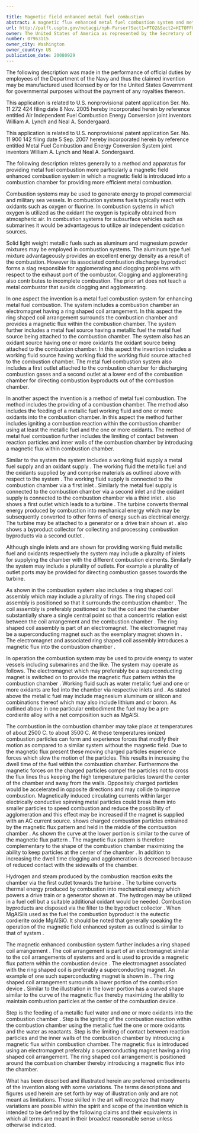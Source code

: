 ```yaml
---

title: Magnetic field enhanced metal fuel combustion
abstract: A magnetic flux enhanced metal fuel combustion system and method for producing energy. The energy may be used to drive a water vessel such as a submarine. The system and method includes a ring-shaped coil of an electromagnet surrounding a combustion chamber. The electromagnet produces a magnetic flux within the combustion chamber that limits contact between charged combustion particles and the sidewalls of the chamber, thereby enhancing the combustion of metallic fuels.
url: http://patft.uspto.gov/netacgi/nph-Parser?Sect1=PTO2&Sect2=HITOFF&p=1&u=%2Fnetahtml%2FPTO%2Fsearch-adv.htm&r=1&f=G&l=50&d=PALL&S1=07963115&OS=07963115&RS=07963115
owner: The United States of America as represented by the Secretary of the Navy
number: 07963115
owner_city: Washington
owner_country: US
publication_date: 20080929
---
```

The following description was made in the performance of official duties by employees of the Department of the Navy and thus the claimed invention may be manufactured used licensed by or for the United States Government for governmental purposes without the payment of any royalties thereon.

This application is related to U.S. nonprovisional patent application Ser. No. 11 272 424 filing date 8 Nov. 2005 hereby incorporated herein by reference entitled Air Independent Fuel Combustion Energy Conversion joint inventors William A. Lynch and Neal A. Sondergaard.

This application is related to U.S. nonprovisional patent application Ser. No. 11 900 142 filing date 5 Sep. 2007 hereby incorporated herein by reference entitled Metal Fuel Combustion and Energy Conversion System joint inventors William A. Lynch and Neal A. Sondergaard.

The following description relates generally to a method and apparatus for providing metal fuel combustion more particularly a magnetic field enhanced combustion system in which a magnetic field is introduced into a combustion chamber for providing more efficient metal combustion.

Combustion systems may be used to generate energy to propel commercial and military sea vessels. In combustion systems fuels typically react with oxidants such as oxygen or fluorine. In combustion systems in which oxygen is utilized as the oxidant the oxygen is typically obtained from atmospheric air. In combustion systems for subsurface vehicles such as submarines it would be advantageous to utilize air independent oxidation sources.

Solid light weight metallic fuels such as aluminum and magnesium powder mixtures may be employed in combustion systems. The aluminum type fuel mixture advantageously provides an excellent energy density as a result of the combustion. However its associated combustion discharge byproduct forms a slag responsible for agglomerating and clogging problems with respect to the exhaust port of the combustor. Clogging and agglomerating also contributes to incomplete combustion. The prior art does not teach a metal combustor that avoids clogging and agglomerating.

In one aspect the invention is a metal fuel combustion system for enhancing metal fuel combustion. The system includes a combustion chamber an electromagnet having a ring shaped coil arrangement. In this aspect the ring shaped coil arrangement surrounds the combustion chamber and provides a magnetic flux within the combustion chamber. The system further includes a metal fuel source having a metallic fuel the metal fuel source being attached to the combustion chamber. The system also has an oxidant source having one or more oxidants the oxidant source being attached to the combustion chamber. In this aspect the invention includes a working fluid source having working fluid the working fluid source attached to the combustion chamber. The metal fuel combustion system also includes a first outlet attached to the combustion chamber for discharging combustion gases and a second outlet at a lower end of the combustion chamber for directing combustion byproducts out of the combustion chamber.

In another aspect the invention is a method of metal fuel combustion. The method includes the providing of a combustion chamber. The method also includes the feeding of a metallic fuel working fluid and one or more oxidants into the combustion chamber. In this aspect the method further includes igniting a combustion reaction within the combustion chamber using at least the metallic fuel and the one or more oxidants. The method of metal fuel combustion further includes the limiting of contact between reaction particles and inner walls of the combustion chamber by introducing a magnetic flux within combustion chamber.

Similar to the system the system includes a working fluid supply a metal fuel supply and an oxidant supply . The working fluid the metallic fuel and the oxidants supplied by and comprise materials as outlined above with respect to the system . The working fluid supply is connected to the combustion chamber via a first inlet . Similarly the metal fuel supply is connected to the combustion chamber via a second inlet and the oxidant supply is connected to the combustion chamber via a third inlet . also shows a first outlet which leads to a turbine . The turbine converts thermal energy produced by combustion into mechanical energy which may be subsequently converted to other forms of energy such as electrical energy. The turbine may be attached to a generator or a drive train shown at . also shows a byproduct collector for collecting and processing combustion byproducts via a second outlet .

Although single inlets and are shown for providing working fluid metallic fuel and oxidants respectively the system may include a plurality of inlets for supplying the chamber with the different combustion elements. Similarly the system may include a plurality of outlets. For example a plurality of outlet ports may be provided for directing combustion gasses towards the turbine.

As shown in the combustion system also includes a ring shaped coil assembly which may include a plurality of rings. The ring shaped coil assembly is positioned so that it surrounds the combustion chamber . The coil assembly is preferably positioned so that the coil and the chamber substantially share a single central point so that a concentric relation exist between the coil arrangement and the combustion chamber . The ring shaped coil assembly is part of an electromagnet. The electromagnet may be a superconducting magnet such as the exemplary magnet shown in . The electromagnet and associated ring shaped coil assembly introduces a magnetic flux into the combustion chamber .

In operation the combustion system may be used to provide energy to water vessels including submarines and the like. The system may operate as follows. The electromagnet which may preferably be a superconducting magnet is switched on to provide the magnetic flux pattern within the combustion chamber . Working fluid such as water metallic fuel and one or more oxidants are fed into the chamber via respective inlets and . As stated above the metallic fuel may include magnesium aluminum or silicon and combinations thereof which may also include lithium and or boron. As outlined above in one particular embodiment the fuel may be a pre cordierite alloy with a net composition such as MgAlSi.

The combustion in the combustion chamber may take place at temperatures of about 2500 C. to about 3500 C. At these temperatures ionized combustion particles can form and experience forces that modify their motion as compared to a similar system without the magnetic field. Due to the magnetic flux present these moving charged particles experience forces which slow the motion of the particles. This results in increasing the dwell time of the fuel within the combustion chamber. Furthermore the magnetic forces on the charged particles compel the particles not to cross the flux lines thus keeping the high temperature particles toward the center of the chamber and away from the walls. Oppositely charged particles would be accelerated in opposite directions and may collide to improve combustion. Magnetically induced circulating currents within larger electrically conductive spinning metal particles could break them into smaller particles to speed combustion and reduce the possibility of agglomeration and this effect may be increased if the magnet is supplied with an AC current source. shows charged combustion particles entrained by the magnetic flux pattern and held in the middle of the combustion chamber . As shown the curve at the lower portion is similar to the curve of the magnetic flux pattern . The magnetic flux pattern is therefore complementary to the shape of the combustion chamber maximizing the ability to keep particles at the center of the chamber . In addition to increasing the dwell time clogging and agglomeration is decreased because of reduced contact with the sidewalls of the chamber.

Hydrogen and steam produced by the combustion reaction exits the chamber via the first outlet towards the turbine . The turbine converts thermal energy produced by combustion into mechanical energy which powers a drive train or a generator shown at . The hydrogen may be utilized in a fuel cell but a suitable additional oxidant would be needed. Combustion byproducts are disposed via the filter to the byproduct collector . When MgAlSiis used as the fuel the combustion byproduct is the eutectic cordierite oxide MgAlSiO. It should be noted that generally speaking the operation of the magnetic field enhanced system as outlined is similar to that of system .

The magnetic enhanced combustion system further includes a ring shaped coil arrangement . The coil arrangement is part of an electromagnet similar to the coil arrangements of systems and and is used to provide a magnetic flux pattern within the combustion device . The electromagnet associated with the ring shaped coil is preferably a superconducting magnet. An example of one such superconducting magnet is shown in . The ring shaped coil arrangement surrounds a lower portion of the combustion device . Similar to the illustration in the lower portion has a curved shape similar to the curve of the magnetic flux thereby maximizing the ability to maintain combustion particles at the center of the combustion device .

Step is the feeding of a metallic fuel water and one or more oxidants into the combustion chamber . Step is the igniting of the combustion reaction within the combustion chamber using the metallic fuel the one or more oxidants and the water as reactants. Step is the limiting of contact between reaction particles and the inner walls of the combustion chamber by introducing a magnetic flux within combustion chamber. The magnetic flux is introduced using an electromagnet preferably a superconducting magnet having a ring shaped coil arrangement. The ring shaped coil arrangement is positioned around the combustion chamber thereby introducing a magnetic flux into the chamber.

What has been described and illustrated herein are preferred embodiments of the invention along with some variations. The terms descriptions and figures used herein are set forth by way of illustration only and are not meant as limitations. Those skilled in the art will recognize that many variations are possible within the spirit and scope of the invention which is intended to be defined by the following claims and their equivalents in which all terms are meant in their broadest reasonable sense unless otherwise indicated.

